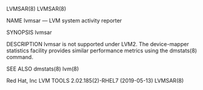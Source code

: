 LVMSAR(8)                                                                                                                                                                                           LVMSAR(8)



NAME
       lvmsar — LVM system activity reporter

SYNOPSIS
       lvmsar

DESCRIPTION
       lvmsar is not supported under LVM2. The device-mapper statistics facility provides similar performance metrics using the dmstats(8) command.

SEE ALSO
       dmstats(8) lvm(8)



Red Hat, Inc                                                                       LVM TOOLS 2.02.185(2)-RHEL7 (2019-05-13)                                                                         LVMSAR(8)

